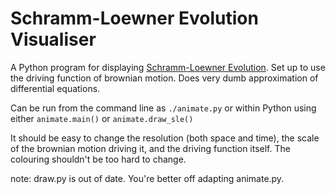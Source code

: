 Schramm-Loewner Evolution Visualiser
====================================

A Python program for displaying [Schramm-Loewner Evolution](https://en.wikipedia.org/wiki/Schramm%E2%80%93Loewner_evolution). Set up to use the driving function of brownian motion.
Does very dumb approximation of differential equations.

Can be run from the command line as `./animate.py` or within Python using either `animate.main()` or `animate.draw_sle()`

It should be easy to change the resolution (both space and time), the scale of the brownian motion driving it, and the driving function itself. The colouring shouldn't be too hard to change.

note: draw.py is out of date. You're better off adapting animate.py.
